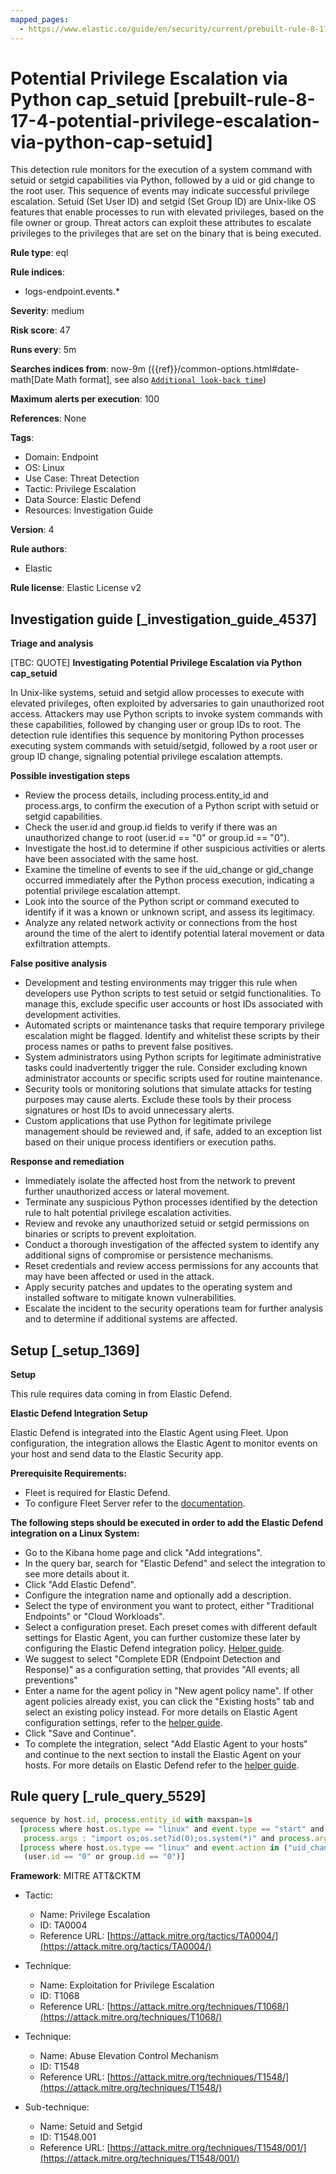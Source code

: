 ```yaml
---
mapped_pages:
  - https://www.elastic.co/guide/en/security/current/prebuilt-rule-8-17-4-potential-privilege-escalation-via-python-cap-setuid.html
---
```


# Potential Privilege Escalation via Python cap_setuid [prebuilt-rule-8-17-4-potential-privilege-escalation-via-python-cap-setuid]

This detection rule monitors for the execution of a system command with setuid or setgid capabilities via Python, followed by a uid or gid change to the root user. This sequence of events may indicate successful privilege escalation. Setuid (Set User ID) and setgid (Set Group ID) are Unix-like OS features that enable processes to run with elevated privileges, based on the file owner or group. Threat actors can exploit these attributes to escalate privileges to the privileges that are set on the binary that is being executed.

**Rule type**: eql

**Rule indices**:

* logs-endpoint.events.*

**Severity**: medium

**Risk score**: 47

**Runs every**: 5m

**Searches indices from**: now-9m ({{ref}}/common-options.html#date-math[Date Math format], see also [`Additional look-back time`](docs-content://solutions/security/detect-and-alert/create-detection-rule.md#rule-schedule))

**Maximum alerts per execution**: 100

**References**: None

**Tags**:

* Domain: Endpoint
* OS: Linux
* Use Case: Threat Detection
* Tactic: Privilege Escalation
* Data Source: Elastic Defend
* Resources: Investigation Guide

**Version**: 4

**Rule authors**:

* Elastic

**Rule license**: Elastic License v2

## Investigation guide [_investigation_guide_4537]

**Triage and analysis**

[TBC: QUOTE]
**Investigating Potential Privilege Escalation via Python cap_setuid**

In Unix-like systems, setuid and setgid allow processes to execute with elevated privileges, often exploited by adversaries to gain unauthorized root access. Attackers may use Python scripts to invoke system commands with these capabilities, followed by changing user or group IDs to root. The detection rule identifies this sequence by monitoring Python processes executing system commands with setuid/setgid, followed by a root user or group ID change, signaling potential privilege escalation attempts.

**Possible investigation steps**

* Review the process details, including process.entity_id and process.args, to confirm the execution of a Python script with setuid or setgid capabilities.
* Check the user.id and group.id fields to verify if there was an unauthorized change to root (user.id == "0" or group.id == "0").
* Investigate the host.id to determine if other suspicious activities or alerts have been associated with the same host.
* Examine the timeline of events to see if the uid_change or gid_change occurred immediately after the Python process execution, indicating a potential privilege escalation attempt.
* Look into the source of the Python script or command executed to identify if it was a known or unknown script, and assess its legitimacy.
* Analyze any related network activity or connections from the host around the time of the alert to identify potential lateral movement or data exfiltration attempts.

**False positive analysis**

* Development and testing environments may trigger this rule when developers use Python scripts to test setuid or setgid functionalities. To manage this, exclude specific user accounts or host IDs associated with development activities.
* Automated scripts or maintenance tasks that require temporary privilege escalation might be flagged. Identify and whitelist these scripts by their process names or paths to prevent false positives.
* System administrators using Python scripts for legitimate administrative tasks could inadvertently trigger the rule. Consider excluding known administrator accounts or specific scripts used for routine maintenance.
* Security tools or monitoring solutions that simulate attacks for testing purposes may cause alerts. Exclude these tools by their process signatures or host IDs to avoid unnecessary alerts.
* Custom applications that use Python for legitimate privilege management should be reviewed and, if safe, added to an exception list based on their unique process identifiers or execution paths.

**Response and remediation**

* Immediately isolate the affected host from the network to prevent further unauthorized access or lateral movement.
* Terminate any suspicious Python processes identified by the detection rule to halt potential privilege escalation activities.
* Review and revoke any unauthorized setuid or setgid permissions on binaries or scripts to prevent exploitation.
* Conduct a thorough investigation of the affected system to identify any additional signs of compromise or persistence mechanisms.
* Reset credentials and review access permissions for any accounts that may have been affected or used in the attack.
* Apply security patches and updates to the operating system and installed software to mitigate known vulnerabilities.
* Escalate the incident to the security operations team for further analysis and to determine if additional systems are affected.


## Setup [_setup_1369]

**Setup**

This rule requires data coming in from Elastic Defend.

**Elastic Defend Integration Setup**

Elastic Defend is integrated into the Elastic Agent using Fleet. Upon configuration, the integration allows the Elastic Agent to monitor events on your host and send data to the Elastic Security app.

**Prerequisite Requirements:**

* Fleet is required for Elastic Defend.
* To configure Fleet Server refer to the [documentation](docs-content://reference/ingestion-tools/fleet/fleet-server.md).

**The following steps should be executed in order to add the Elastic Defend integration on a Linux System:**

* Go to the Kibana home page and click "Add integrations".
* In the query bar, search for "Elastic Defend" and select the integration to see more details about it.
* Click "Add Elastic Defend".
* Configure the integration name and optionally add a description.
* Select the type of environment you want to protect, either "Traditional Endpoints" or "Cloud Workloads".
* Select a configuration preset. Each preset comes with different default settings for Elastic Agent, you can further customize these later by configuring the Elastic Defend integration policy. [Helper guide](docs-content://solutions/security/configure-elastic-defend/configure-an-integration-policy-for-elastic-defend.md).
* We suggest to select "Complete EDR (Endpoint Detection and Response)" as a configuration setting, that provides "All events; all preventions"
* Enter a name for the agent policy in "New agent policy name". If other agent policies already exist, you can click the "Existing hosts" tab and select an existing policy instead. For more details on Elastic Agent configuration settings, refer to the [helper guide](docs-content://reference/ingestion-tools/fleet/agent-policy.md).
* Click "Save and Continue".
* To complete the integration, select "Add Elastic Agent to your hosts" and continue to the next section to install the Elastic Agent on your hosts. For more details on Elastic Defend refer to the [helper guide](docs-content://solutions/security/configure-elastic-defend/install-elastic-defend.md).


## Rule query [_rule_query_5529]

```js
sequence by host.id, process.entity_id with maxspan=1s
  [process where host.os.type == "linux" and event.type == "start" and event.action == "exec" and
   process.args : "import os;os.set?id(0);os.system(*)" and process.args : "*python*" and user.id != "0"]
  [process where host.os.type == "linux" and event.action in ("uid_change", "gid_change") and event.type == "change" and
   (user.id == "0" or group.id == "0")]
```

**Framework**: MITRE ATT&CKTM

* Tactic:

    * Name: Privilege Escalation
    * ID: TA0004
    * Reference URL: [https://attack.mitre.org/tactics/TA0004/](https://attack.mitre.org/tactics/TA0004/)

* Technique:

    * Name: Exploitation for Privilege Escalation
    * ID: T1068
    * Reference URL: [https://attack.mitre.org/techniques/T1068/](https://attack.mitre.org/techniques/T1068/)

* Technique:

    * Name: Abuse Elevation Control Mechanism
    * ID: T1548
    * Reference URL: [https://attack.mitre.org/techniques/T1548/](https://attack.mitre.org/techniques/T1548/)

* Sub-technique:

    * Name: Setuid and Setgid
    * ID: T1548.001
    * Reference URL: [https://attack.mitre.org/techniques/T1548/001/](https://attack.mitre.org/techniques/T1548/001/)



